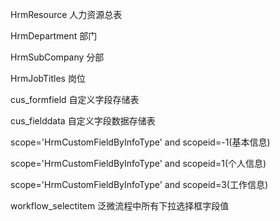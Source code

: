 HrmResource  人力资源总表

HrmDepartment  部门

HrmSubCompany  分部

HrmJobTitles  岗位

cus_formfield 自定义字段存储表 

cus_fielddata 自定义字段数据存储表 

scope='HrmCustomFieldByInfoType' and scopeid=-1(基本信息) 

scope='HrmCustomFieldByInfoType' and scopeid=1(个人信息) 

scope='HrmCustomFieldByInfoType' and scopeid=3(工作信息)

workflow_selectitem 泛微流程中所有下拉选择框字段值
